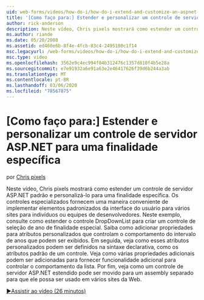 ```yaml
---
uid: web-forms/videos/how-do-i/how-do-i-extend-and-customize-an-aspnet-server-control-for-a-specific-purpose
title: '[Como faço para:] Estender e personalizar um controle de servidor ASP.NET para uma finalidade específica | Microsoft Docs'
author: rick-anderson
description: Neste vídeo, Chris pixels mostrará como estender um controle de servidor ASP.NET padrão e personalizá-lo para uma finalidade específica. Controles especializados fornecem um c...
ms.author: riande
ms.date: 05/20/2008
ms.assetid: ed460e6b-8f4e-4fcb-83c4-2495180c1f14
msc.legacyurl: /web-forms/videos/how-do-i/how-do-i-extend-and-customize-an-aspnet-server-control-for-a-specific-purpose
msc.type: video
ms.openlocfilehash: 3562e9c4ec994f04b312476c1357d810f4b5e28a
ms.sourcegitcommit: e7e91932a6e91a63e2e46417626f39d6b244a3ab
ms.translationtype: MT
ms.contentlocale: pt-BR
ms.lasthandoff: 03/06/2020
ms.locfileid: "78567875"
---
```

# <a name="how-do-i-extend-and-customize-an-aspnet-server-control-for-a-specific-purpose"></a>[Como faço para:] Estender e personalizar um controle de servidor ASP.NET para uma finalidade específica

por [Chris pixels](https://twitter.com/chrispels)

Neste vídeo, Chris pixels mostrará como estender um controle de servidor ASP.NET padrão e personalizá-lo para uma finalidade específica. Os controles especializados fornecem uma maneira conveniente de implementar elementos padronizados da interface do usuário para vários sites para indivíduos ou equipes de desenvolvedores. Neste exemplo, consulte como estender o controle DropDownList para criar um controle de seleção de ano de finalidade especial. Saiba como adicionar propriedades para atributos personalizados que controlam o comportamento do intervalo de anos que podem ser exibidos. Em seguida, veja como esses atributos personalizados podem ser definidos na sintaxe declarativa, como os atributos padrão de um controle. Veja como várias propriedades adicionais podem ser adicionadas para fornecer funcionalidade adicional para controlar o comportamento da lista. Por fim, veja como um controle de servidor ASP.NET estendido pode ser movido para um assembly separado para que ele possa ser usado em vários sites da Web.

[&#9654;Assistir ao vídeo (26 minutos)](https://channel9.msdn.com/Blogs/ASP-NET-Site-Videos/how-do-i-extend-and-customize-an-aspnet-server-control-for-a-specific-purpose)

